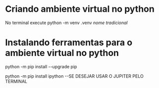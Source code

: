 # Criando ambiente virtual no python 

No terminal execute python -m venv .venv *nome tradicional*

# Instalando ferramentas para o ambiente virtual no python

python -m pip install --upgrade pip

python -m pip install ipython --SE DESEJAR USAR O JUPITER PELO TERMINAL
